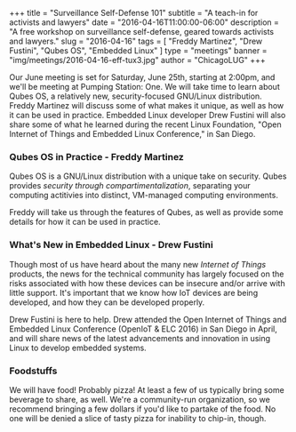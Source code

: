 +++
title = "Surveillance Self-Defense 101"
subtitle = "A teach-in for activists and lawyers"
date = "2016-04-16T11:00:00-06:00"
description = "A free workshop on surveillance self-defense, geared towards activists and lawyers."
slug = "2016-04-16"
tags = [ "Freddy Martinez", "Drew Fustini", "Qubes OS", "Embedded Linux" ] 
type = "meetings"
banner = "img/meetings/2016-04-16-eff-tux3.jpg"
author = "ChicagoLUG"
+++

Our June meeting is set for Saturday, June 25th, starting at 2:00pm, and we'll
be meeting at Pumping Station: One.  We will take time to learn about Qubes OS,
a relatively new, security-focused GNU/Linux distribution. Freddy Martinez will
discuss some of what makes it unique, as well as how it can be used in
practice. Embedded Linux developer Drew Fustini will also share some of what he
learned during the recent Linux Foundation, "Open Internet of Things and
Embedded Linux Conference," in San Diego.


### Qubes OS in Practice - Freddy Martinez

Qubes OS is a GNU/Linux distribution with a unique take on security. Qubes
provides *security through compartimentalization*, separating your computing
actitivies into distinct, VM-managed computing environments.

Freddy will take us through the features of Qubes, as well as provide some
details for how it can be used in practice.


### What's New in Embedded Linux - Drew Fustini

Though most of us have heard about the many new *Internet of Things* products,
the news for the technical community has largely focused on the risks
associated with how these devices can be insecure and/or arrive with little
support. It's important that we know how IoT devices are being developed, and
how they can be developed properly.

Drew Fustini is here to help. Drew attended the Open Internet of Things and
Embedded Linux Conference (OpenIoT & ELC 2016) in San Diego in April, and will
share news of the latest advancements and innovation in using Linux to develop
embedded systems.


### Foodstuffs

We will have food! Probably pizza! At least a few of us typically bring some
beverage to share, as well. We're a community-run organization, so we
recommend bringing a few dollars if you'd like to partake of the food. No one
will be denied a slice of tasty pizza for inability to chip-in, though.
